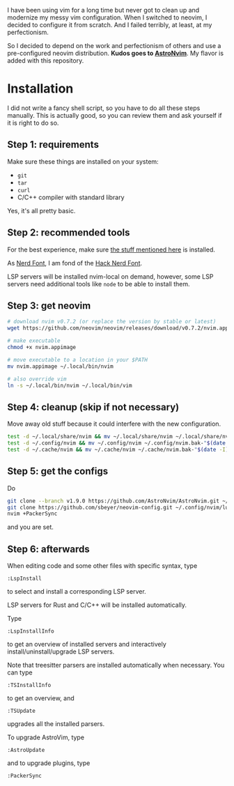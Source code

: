 I have been using vim for a long time but never got to clean up and modernize my messy vim configuration.
When I switched to neovim, I decided to configure it from scratch.
And I failed terribly, at least, at my perfectionism.

So I decided to depend on the work and perfectionism of others and use a pre-configured neovim distribution.
**Kudos goes to [AstroNvim](https://github.com/AstroNvim/AstroNvim)**.
My flavor is added with this repository.

# Installation

I did not write a fancy shell script, so you have to do all these steps manually.
This is actually good, so you can review them and ask yourself if it is right to do so.

## Step 1: requirements

Make sure these things are installed on your system:

 * `git`
 * `tar`
 * `curl`
 * C/C++ compiler with standard library

Yes, it's all pretty basic.

## Step 2: recommended tools

For the best experience, make sure [the stuff mentioned here](https://astronvim.github.io/#-requirements)
is installed.

As [Nerd Font](https://www.nerdfonts.com/font-downloads), I am fond of the
[Hack Nerd Font](https://github.com/ryanoasis/nerd-fonts/releases/download/v2.1.0/Hack.zip).

LSP servers will be installed nvim-local on demand, however, some LSP servers need
additional tools like `node` to be able to install them.

## Step 3: get neovim

```sh
# download nvim v0.7.2 (or replace the version by stable or latest)
wget https://github.com/neovim/neovim/releases/download/v0.7.2/nvim.appimage

# make executable
chmod +x nvim.appimage

# move executable to a location in your $PATH
mv nvim.appimage ~/.local/bin/nvim

# also override vim
ln -s ~/.local/bin/nvim ~/.local/bin/vim
```

## Step 4: cleanup (skip if not necessary)

Move away old stuff because it could interfere with the new configuration.
```sh
test -d ~/.local/share/nvim && mv ~/.local/share/nvim ~/.local/share/nvim.bak-"$(date -I)"
test -d ~/.config/nvim && mv ~/.config/nvim ~/.config/nvim.bak-"$(date -I)"
test -d ~/.cache/nvim && mv ~/.cache/nvim ~/.cache/nvim.bak-"$(date -I)"
```

## Step 5: get the configs

Do
```sh
git clone --branch v1.9.0 https://github.com/AstroNvim/AstroNvim.git ~/.config/nvim
git clone https://github.com/sbeyer/neovim-config.git ~/.config/nvim/lua/user
nvim +PackerSync
```
and you are set.

## Step 6: afterwards

When editing code and some other files with specific syntax, type
```
:LspInstall
```
to select and install a corresponding LSP server.

LSP servers for Rust and C/C++ will be installed automatically.

Type
```
:LspInstallInfo
```
to get an overview of installed servers and interactively install/uninstall/upgrade
LSP servers.

Note that treesitter parsers are installed automatically when necessary.
You can type
```
:TSInstallInfo
```
to get an overview, and
```
:TSUpdate
```
upgrades all the installed parsers.

To upgrade AstroVim, type
```
:AstroUpdate
```
and to upgrade plugins, type
```
:PackerSync
```
